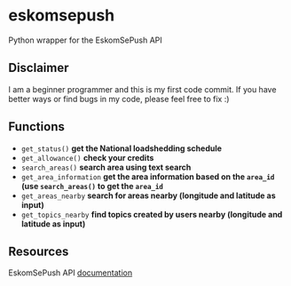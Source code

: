 # eskomsepush
Python wrapper for the EskomSePush API

## Disclaimer

I am a beginner programmer and this is my first code commit. If you have better ways or find bugs in my code, please feel free to fix :)

## Functions

- `get_status()` **get the National loadshedding schedule**
- `get_allowance()` **check your credits**
- `search_areas()` **search area using text search**
- `get_area_information` **get the area information based on the `area_id` (use `search_areas()` to get the `area_id`**
- `get_areas_nearby` **search for areas nearby (longitude and latitude as input)**
- `get_topics_nearby` **find topics created by users nearby (longitude and latitude as input)**

## Resources 

EskomSePush API [documentation](https://documenter.getpostman.com/view/1296288/UzQuNk3E#intro)


